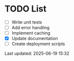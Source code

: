 # TODO List

- [ ] Write unit tests
- [ ] Add error handling
- [ ] Implement caching
- [x] Update documentation
- [ ] Create deployment scripts

Last updated: 2025-06-19 15:32
